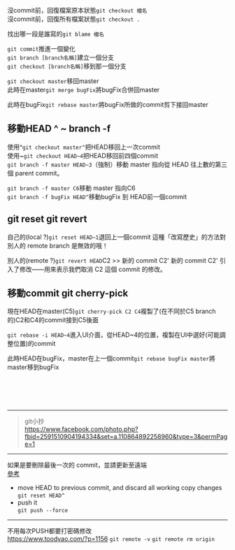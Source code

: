 沒commit前，回復檔案原本狀態`git checkout 檔名`  
沒commit前，回復所有檔案狀態`git checkout .`  
  
找出哪一段是誰寫的`git blame 檔名`  
  



`git commit`推進一個變化  
`git branch [branch名稱]`建立一個分支  
`git checkout [branch名稱]`移到那一個分支  
  
`git checkout master`移回master  
此時在master`git merge bugFix`將bugFix合併回master  

  
此時在bugFix`git rebase master`將bugFix所做的commit剪下接回master  

## 移動HEAD ^ ~  branch -f
使用^`git checkout master^`把HEAD移回上一次commit  
使用~`git checkout HEAD~4`把HEAD移回前四個commit  
`git branch -f master HEAD~3`（強制）移動 master 指向從 HEAD 往上數的第三個 parent commit。  
  
`git branch -f master C6`移動 master 指向C6  
`git branch -f bugFix HEAD^`移動bugFix 到 HEAD前一個commit  
## git reset git revert
自己的(local ?)`git reset HEAD~1`退回上一個commit
這種「改寫歷史」的方法對別人的 remote branch 是無效的哦！  

別人的(remote ?)`git revert HEAD`C2 >> 新的 commit C2'
新的 commit C2' 引入了修改——用來表示我們取消 C2 這個 commit 的修改。  

## 移動commit  git cherry-pick
現在HEAD在master(C5)`git cherry-pick C2 C4`複製了(在不同於C5 branch的)C2和C4的commit接到C5後面  


`git rebase -i HEAD~4`進入UI介面，從HEAD~4的位置，複製在UI中選好(可能調整位置)的commit

此時HEAD在bugFix，master在上一個commit`git rebase bugFix master`將master移到bugFix  
## 
``
``

``
``
``
``
``
``
``
``
``
``
``
``
``
``
``
``
``
``

---
> git小抄  
https://www.facebook.com/photo.php?fbid=2591510904194334&set=a.110864892258960&type=3&permPage=1  


---
如果是要刪除最後一次的 commit，並請更新至遠端  
[參考](https://poychang.github.io/git-how-to-remove-file-and-commit-from-history/)
- move HEAD to previous commit, and discard all working copy changes  
`git reset HEAD^`
- push it  
`git push --force`

---
不用每次PUSH都要打密碼修改  
https://www.toodyao.com/?p=1156
`git remote -v`
`git remote rm origin`